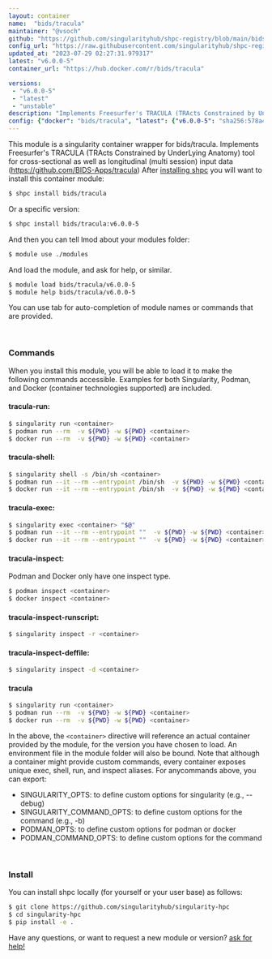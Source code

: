 ```yaml
---
layout: container
name:  "bids/tracula"
maintainer: "@vsoch"
github: "https://github.com/singularityhub/shpc-registry/blob/main/bids/tracula/container.yaml"
config_url: "https://raw.githubusercontent.com/singularityhub/shpc-registry/main/bids/tracula/container.yaml"
updated_at: "2023-07-29 02:27:31.979317"
latest: "v6.0.0-5"
container_url: "https://hub.docker.com/r/bids/tracula"

versions:
 - "v6.0.0-5"
 - "latest"
 - "unstable"
description: "Implements Freesurfer's TRACULA (TRActs Constrained by UnderLying Anatomy) tool for cross-sectional as well as longitudinal (multi session) input data (https://github.com/BIDS-Apps/tracula)"
config: {"docker": "bids/tracula", "latest": {"v6.0.0-5": "sha256:578a493569bdc8c170a9f83d4e2ae4fde565bee723221e7fc4f6b145dc96624d"}, "tags": {"v6.0.0-5": "sha256:578a493569bdc8c170a9f83d4e2ae4fde565bee723221e7fc4f6b145dc96624d", "latest": "sha256:578a493569bdc8c170a9f83d4e2ae4fde565bee723221e7fc4f6b145dc96624d", "unstable": "sha256:578a493569bdc8c170a9f83d4e2ae4fde565bee723221e7fc4f6b145dc96624d"}, "filter": ["v*"], "maintainer": "@vsoch", "description": "Implements Freesurfer's TRACULA (TRActs Constrained by UnderLying Anatomy) tool for cross-sectional as well as longitudinal (multi session) input data (https://github.com/BIDS-Apps/tracula)", "url": "https://hub.docker.com/r/bids/tracula"}
---
```


This module is a singularity container wrapper for bids/tracula.
Implements Freesurfer's TRACULA (TRActs Constrained by UnderLying Anatomy) tool for cross-sectional as well as longitudinal (multi session) input data (https://github.com/BIDS-Apps/tracula)
After [installing shpc](#install) you will want to install this container module:


```bash
$ shpc install bids/tracula
```

Or a specific version:

```bash
$ shpc install bids/tracula:v6.0.0-5
```

And then you can tell lmod about your modules folder:

```bash
$ module use ./modules
```

And load the module, and ask for help, or similar.

```bash
$ module load bids/tracula/v6.0.0-5
$ module help bids/tracula/v6.0.0-5
```

You can use tab for auto-completion of module names or commands that are provided.

<br>

### Commands

When you install this module, you will be able to load it to make the following commands accessible.
Examples for both Singularity, Podman, and Docker (container technologies supported) are included.

#### tracula-run:

```bash
$ singularity run <container>
$ podman run --rm  -v ${PWD} -w ${PWD} <container>
$ docker run --rm  -v ${PWD} -w ${PWD} <container>
```

#### tracula-shell:

```bash
$ singularity shell -s /bin/sh <container>
$ podman run --it --rm --entrypoint /bin/sh  -v ${PWD} -w ${PWD} <container>
$ docker run --it --rm --entrypoint /bin/sh  -v ${PWD} -w ${PWD} <container>
```

#### tracula-exec:

```bash
$ singularity exec <container> "$@"
$ podman run --it --rm --entrypoint ""  -v ${PWD} -w ${PWD} <container> "$@"
$ docker run --it --rm --entrypoint ""  -v ${PWD} -w ${PWD} <container> "$@"
```

#### tracula-inspect:

Podman and Docker only have one inspect type.

```bash
$ podman inspect <container>
$ docker inspect <container>
```

#### tracula-inspect-runscript:

```bash
$ singularity inspect -r <container>
```

#### tracula-inspect-deffile:

```bash
$ singularity inspect -d <container>
```



#### tracula

```bash
$ singularity run <container>
$ podman run --rm  -v ${PWD} -w ${PWD} <container>
$ docker run --rm  -v ${PWD} -w ${PWD} <container>
```


In the above, the `<container>` directive will reference an actual container provided
by the module, for the version you have chosen to load. An environment file in the
module folder will also be bound. Note that although a container
might provide custom commands, every container exposes unique exec, shell, run, and
inspect aliases. For anycommands above, you can export:

 - SINGULARITY_OPTS: to define custom options for singularity (e.g., --debug)
 - SINGULARITY_COMMAND_OPTS: to define custom options for the command (e.g., -b)
 - PODMAN_OPTS: to define custom options for podman or docker
 - PODMAN_COMMAND_OPTS: to define custom options for the command

<br>

### Install

You can install shpc locally (for yourself or your user base) as follows:

```bash
$ git clone https://github.com/singularityhub/singularity-hpc
$ cd singularity-hpc
$ pip install -e .
```

Have any questions, or want to request a new module or version? [ask for help!](https://github.com/singularityhub/singularity-hpc/issues)